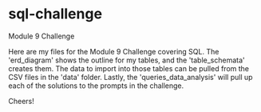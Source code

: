 # sql-challenge

Module 9 Challenge

Here are my files for the Module 9 Challenge covering SQL. The 'erd_diagram' shows the outline for my tables, and the 'table_schemata' creates them. The data to import into those tables can be pulled from the CSV files in the 'data' folder. Lastly, the 'queries_data_analysis' will pull up each of the solutions to the prompts in the challenge. 

Cheers!
